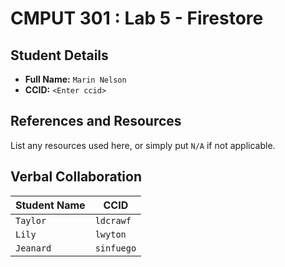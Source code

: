 # CMPUT 301 : Lab 5 - Firestore

## Student Details

- **Full Name:** `Marin Nelson`
- **CCID:** `<Enter ccid>`

## References and Resources

List any resources used here, or simply put `N/A` if not applicable.

## Verbal Collaboration

| Student Name | CCID     |
| ------------ | -------- |
|   `Taylor`   |`ldcrawf` |
|    `Lily`    | `lwyton` |
|  `Jeanard`   |`sinfuego`|
